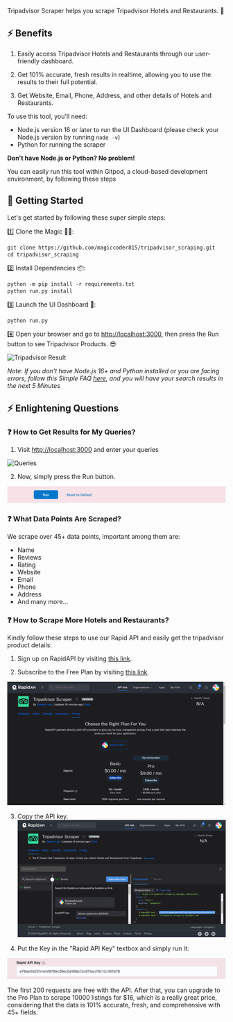 Tripadvisor Scraper helps you scrape Tripadvisor Hotels and Restaurants. 🚀

## ⚡ Benefits

1. Easily access Tripadvisor Hotels and Restaurants through our user-friendly dashboard.

2. Get 101% accurate, fresh results in realtime, allowing you to use the results to their full potential.

3. Get Website, Email, Phone, Address, and other details of Hotels and Restaurants.

To use this tool, you'll need:

- Node.js version 16 or later to run the UI Dashboard (please check your Node.js version by running `node -v`)
- Python for running the scraper

**Don't have Node.js or Python? No problem!**

You can easily run this tool within Gitpod, a cloud-based development environment, by following these steps

## 🚀 Getting Started

Let's get started by following these super simple steps:

1️⃣ Clone the Magic 🧙‍♀️:

```shell
git clone https://github.com/magiccoder815/tripadvisor_scraping.git
cd tripadvisor_scraping
```

2️⃣ Install Dependencies 📦:

```shell
python -m pip install -r requirements.txt
python run.py install
```

3️⃣ Launch the UI Dashboard 🚀:

```shell
python run.py
```

4️⃣ Open your browser and go to [http://localhost:3000](http://localhost:3000), then press the Run button to see Tripadvisor Products. 😎

![Tripadvisor Result](https://raw.githubusercontent.com/omkarcloud/tripadvisor-scraper/master/images/tripadvisor_result.png)

_Note: If you don't have Node.js 16+ and Python installed or you are facing errors, follow this Simple FAQ [here](https://github.com/omkarcloud/tripadvisor-scraper/blob/master/advanced.md#-i-dont-have-python-or-im-facing-errors-when-setting-up-the-scraper-on-my-pc-how-to-solve-it), and you will have your search results in the next 5 Minutes_

## ⚡ Enlightening Questions

### ❓ How to Get Results for My Queries?

1. Visit [http://localhost:3000](http://localhost:3000) and enter your queries

![Queries](https://raw.githubusercontent.com/omkarcloud/tripadvisor-scraper/master/images/queries.png)

2. Now, simply press the Run button.

![Run](https://raw.githubusercontent.com/omkarcloud/assets/master/images/run.png)

### ❓ What Data Points Are Scraped?

We scrape over 45+ data points, important among them are:

- Name
- Reviews
- Rating
- Website
- Email
- Phone
- Address
- And many more...

### ❓ How to Scrape More Hotels and Restaurants?

Kindly follow these steps to use our Rapid API and easily get the tripadvisor product details:

1. Sign up on RapidAPI by visiting [this link](https://rapidapi.com/auth/sign-up).

2. Subscribe to the Free Plan by visiting [this link](https://rapidapi.com/Chetan11dev/api/tripadvisor-scraper/pricing).

![Subscribe to Free Plan](https://github.com/magiccoder815/tripadvisor_scraping/blob/main/images/tripadvisor-free-subscription.png)

3. Copy the API key.
   ![Copy the API Key](https://github.com/magiccoder815/tripadvisor_scraping/blob/main/images/tripadvisor-api-key.png)

4. Put the Key in the "Rapid API Key" textbox and simply run it:

![api-key](https://github.com/magiccoder815/tripadvisor_scraping/blob/main/images/api-key.png)

The first 200 requests are free with the API. After that, you can upgrade to the Pro Plan to scrape 10000 listings for $16, which is a really great price, considering that the data is 101% accurate, fresh, and comprehensive with 45+ fields.
